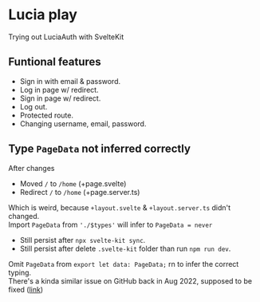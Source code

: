 # Lucia play
Trying out LuciaAuth with SvelteKit

## Funtional features
* Sign in with email & password.
* Log in page w/ redirect.
* Sign in page w/ redirect.
* Log out.
* Protected route.
* Changing username, email, password.

<!-- ## Todos -->

## Type `PageData` not inferred correctly
After changes
* Moved `/` to `/home` (+page.svelte)
* Redirect `/` to `/home` (+page.server.ts)
  
Which is weird, because `+layout.svelte` & `+layout.server.ts` didn't changed.\
Import `PageData` from `'./$types'` will infer to `PageData = never`
* Still persist after `npx svelte-kit sync`.
* Still persist after delete `.svelte-kit` folder than run `npm run dev`.
  
Omit `PageData` from `export let data: PageData;` rn to infer the correct typing.\
There's a kinda similar issue on GitHub back in Aug 2022, supposed to be fixed ([link](https://github.com/sveltejs/kit/issues/5940))